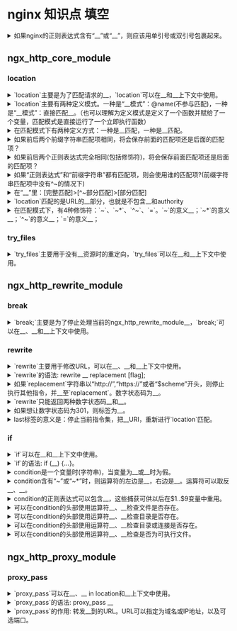 <!-- markdownlint-disable MD033 -->
# nginx 知识点 填空

<details>
  <summary>如果nginx的正则表达式含有“__”或“__”，则应该用单引号或双引号包裹起来。</summary>
  <div>}</div>
  <div>;</div>
</details>

## ngx_http_core_module

### location

<details>
  <summary>`location`主要是为了匹配请求的__，`location`可以在__和__上下文中使用。</summary>
  <div>URI</div>
  <div>server</div>
  <div>location</div>
</details>

<details>
  <summary>`location`主要有两种定义模式。一种是“__模式”：@name(不参与匹配)，一种是“__模式”：直接匹配__。（也可以理解为定义模式是定义了一个函数并赋给了一个变量，匹配模式是直接运行了一个立即执行函数）</summary>
  <div>定义</div>
  <div>匹配</div>
  <div>URI</div>
</details>

<details>
  <summary>在匹配模式下有两种定义方式：一种是__匹配，一种是__匹配。</summary>
  <div>前缀字符串</div>
  <div>正则表达式</div>
</details>

<details>
  <summary>如果前后两个前缀字符串匹配项相同，将会保存前面的匹配项还是后面的匹配项？</summary>
  <div>报错</div>
  <div>nginx: [emerg] duplicate location</div>
</details>

<details>
  <summary>如果前后两个正则表达式完全相同(包括修饰符)，将会保存前面匹配项还是后面的匹配项？</summary>
  <div>前面的匹配项</div>
  <div>正则表达式中搜索到第一个匹配项即,终止搜索后面的正则表达式。</div>
</details>

<details>
  <summary>如果“正则表达式”和“前缀字符串”都有匹配项，则会使用谁的匹配项?(前缀字符串匹配项中没有^~的情况下)</summary>
  <div>正则表达式</div>
</details>

<details>
  <summary>在“__”里：[完整匹配]>[^~部分匹配]>[部分匹配]</summary>
  <div>前缀字符串</div>
</details>

<details>
  <summary>`location`匹配的是URL的__部分，也就是不包含__和authority</summary>
  <div>path</div>
  <div>参数(query)</div>
</details>

<details>
  <summary>在匹配模式下，有4种修饰符：`~`、`~*`、`^~`、`=`。`~`的意义__；`~*`的意义__；`^~`的意义__；`=`的意义__；</summary>
  <div>`~` 后面接正则表达式，区分大小写</div>
  <div>`~*` 后面接正则表达式，不区分大小写</div>
  <div>`^~` 后面接前缀字符串。如果是最长的前缀字符串匹配项，则不检查正则表达式。</div>
  <div>`=` 后面接前缀字符串。精确匹配，满足条件则停止任何匹配</div>
</details>

### try_files

<details>
  <summary>`try_files`主要用于没有__资源时的重定向，`try_files`可以在__和__上下文中使用。</summary>
  <div>找到</div>
  <div>server</div>
  <div>location</div>
</details>

## ngx_http_rewrite_module

### break

<details>
  <summary>`break;`主要是为了停止处理当前的ngx_http_rewrite_module__，`break;`可以在__、__和__上下文中使用。</summary>
  <div>指令集</div>
  <div>server</div>
  <div>location</div>
  <div>if</div>
</details>

### rewrite

<details>
  <summary>`rewrite`主要用于修改URL，可以在__、__和__上下文中使用。</summary>
  <div>server</div>
  <div>location</div>
  <div>if</div>
</details>

<details>
  <summary>`rewrite`的语法: rewrite __ replacement [flag];</summary>
  <div>regex</div>
</details>

<details>
  <summary>如果`replacement`字符串以“http://”,“https://”或者“$scheme”开头，则停止执行其他指令，并__至`replacement`。数字状态码为__。</summary>
  <div>重定向</div>
  <div>302</div>
</details>

<details>
  <summary>`rewrite`只能返回两种数字状态码__和__。</summary>
  <div>301</div>
  <div>302</div>
</details>

<details>
  <summary>如果想让数字状态码为301，则标签为__。</summary>
  <div>permanent</div>
</details>

<details>
  <summary>last标签的意义是：停止当前指令集，把__URI，重新进行`location`匹配。</summary>
  <div>修改后的</div>
</details>

### if

<details>
  <summary>`if`可以在__和__上下文中使用。</summary>
  <div>server</div>
  <div>location</div>
</details>

<details>
  <summary>`if`的语法: if (__) {...}。</summary>
  <div>condition</div>
</details>

<details>
  <summary>condition是一个变量时(字符串)，当变量为__或__时为假。</summary>
  <div>空字符串</div>
  <div>"0"</div>
</details>

<details>
  <summary>condition含有“~”或“~*”时，则运算符的左边是__，右边是__。运算符可以取反__、__。</summary>
  <div>变量</div>
  <div>正则表达式</div>
  <div>!~</div>
  <div>!~*</div>
</details>

<details>
  <summary>condition的正则表达式可以包含__，这些捕获可供以后在$1..$9变量中重用。</summary>
  <div>捕获(captures)</div>
</details>

<details>
  <summary>可以在condition的头部使用运算符__、__检查文件是否存在。</summary>
  <div>-f</div>
  <div>!-f</div>
  <div>例子:if (!-f $request_filename) {...}</div>
</details>

<details>
  <summary>可以在condition的头部使用运算符__、__检查目录是否存在。</summary>
  <div>-d</div>
  <div>!-d</div>
</details>

<details>
  <summary>可以在condition的头部使用运算符__、__检查目录或连接是否存在。</summary>
  <div>-e</div>
  <div>!-e</div>
</details>

<details>
  <summary>可以在condition的头部使用运算符__、__检查是否为可执行文件。</summary>
  <div>-x</div>
  <div>!-x</div>
</details>

## ngx_http_proxy_module

### proxy_pass

<details>
  <summary>`proxy_pass`可以在__、__ in location和__上下文中使用。</summary>
  <div>location</div>
  <div>if</div>
  <div>limit_except</div>
</details>

<details>
  <summary>`proxy_pass`的语法: proxy_pass __</summary>
  <div>URL</div>
</details>

<details>
  <summary>`proxy_pass`的作用: 转发__到的URL。URL可以指定为域名或IP地址，以及可选端口。</summary>
  <div>请求</div>
</details>
